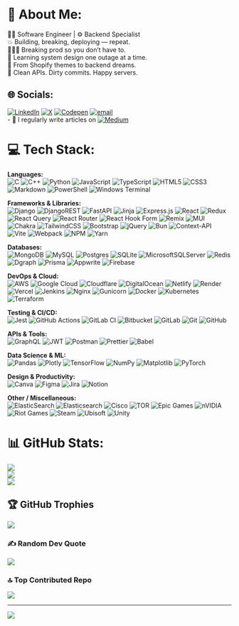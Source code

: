 # 💫 About Me:
🧑‍💻 Software Engineer | ⚙️ Backend Specialist <br>💥 Building, breaking, deploying — repeat.  <br>👨🏾‍💻 Breaking prod so you don’t have to.  <br>🧠 Learning system design one outage at a time.  <br>🚀 From Shopify themes to backend dreams.<br>🐍 Clean APIs. Dirty commits. Happy servers.


## 🌐 Socials:
[![LinkedIn](https://img.shields.io/badge/LinkedIn-%230077B5.svg?logo=linkedin&logoColor=white)](https://linkedin.com/in/ayushshivam) [![X](https://img.shields.io/badge/X-black.svg?logo=X&logoColor=white)](https://x.com/imayushshivam) [![Codepen](https://img.shields.io/badge/Codepen-000000?logo=codepen&logoColor=white)](https://codepen.io/imayushshivam) [![email](https://img.shields.io/badge/Email-D14836?logo=gmail&logoColor=white)](mailto:ayushshivampandey@gmail.com) <br>- 📝 I regularly write articles on [![Medium](https://img.shields.io/badge/Medium-12100E?logo=medium&logoColor=white)](https://medium.com/@ayushshivampandey)

# 💻 Tech Stack:

**Languages:**  
![C](https://img.shields.io/badge/c-%2300599C.svg?style=plastic&logo=c&logoColor=white) 
![C++](https://img.shields.io/badge/c++-%2300599C.svg?style=plastic&logo=c%2B%2B&logoColor=white) 
![Python](https://img.shields.io/badge/python-3670A0?style=plastic&logo=python&logoColor=ffdd54) 
![JavaScript](https://img.shields.io/badge/javascript-%23323330.svg?style=plastic&logo=javascript&logoColor=%23F7DF1E) 
![TypeScript](https://img.shields.io/badge/typescript-%23007ACC.svg?style=plastic&logo=typescript&logoColor=white) 
![HTML5](https://img.shields.io/badge/html5-%23E34F26.svg?style=plastic&logo=html5&logoColor=white) 
![CSS3](https://img.shields.io/badge/css3-%231572B6.svg?style=plastic&logo=css3&logoColor=white) 
![Markdown](https://img.shields.io/badge/markdown-%23000000.svg?style=plastic&logo=markdown&logoColor=white) 
![PowerShell](https://img.shields.io/badge/PowerShell-%235391FE.svg?style=plastic&logo=powershell&logoColor=white) 
![Windows Terminal](https://img.shields.io/badge/Windows%20Terminal-%234D4D4D.svg?style=plastic&logo=windows-terminal&logoColor=white) 

**Frameworks & Libraries:**  
![Django](https://img.shields.io/badge/django-%23092E20.svg?style=plastic&logo=django&logoColor=white) 
![DjangoREST](https://img.shields.io/badge/DJANGO-REST-ff1709?style=plastic&logo=django&logoColor=white&color=ff1709&labelColor=gray) 
![FastAPI](https://img.shields.io/badge/FastAPI-005571?style=plastic&logo=fastapi) 
![Jinja](https://img.shields.io/badge/jinja-white.svg?style=plastic&logo=jinja&logoColor=black) 
![Express.js](https://img.shields.io/badge/express.js-%23404d59.svg?style=plastic&logo=express&logoColor=%2361DAFB) 
![React](https://img.shields.io/badge/react-%2320232a.svg?style=plastic&logo=react&logoColor=%2361DAFB) 
![Redux](https://img.shields.io/badge/redux-%23593d88.svg?style=plastic&logo=redux&logoColor=white) 
![React Query](https://img.shields.io/badge/-React%20Query-FF4154?style=plastic&logo=react%20query&logoColor=white) 
![React Router](https://img.shields.io/badge/React_Router-CA4245?style=plastic&logo=react-router&logoColor=white) 
![React Hook Form](https://img.shields.io/badge/React%20Hook%20Form-%23EC5990.svg?style=plastic&logo=reacthookform&logoColor=white) 
![Remix](https://img.shields.io/badge/remix-%23000.svg?style=plastic&logo=remix&logoColor=white) 
![MUI](https://img.shields.io/badge/MUI-%230081CB.svg?style=plastic&logo=mui&logoColor=white) 
![Chakra](https://img.shields.io/badge/chakra-%234ED1C5.svg?style=plastic&logo=chakraui&logoColor=white) 
![TailwindCSS](https://img.shields.io/badge/tailwindcss-%2338B2AC.svg?style=plastic&logo=tailwind-css&logoColor=white) 
![Bootstrap](https://img.shields.io/badge/bootstrap-%238511FA.svg?style=plastic&logo=bootstrap&logoColor=white) 
![jQuery](https://img.shields.io/badge/jquery-%230769AD.svg?style=plastic&logo=jquery&logoColor=white) 
![Bun](https://img.shields.io/badge/Bun-%23000000.svg?style=plastic&logo=bun&logoColor=white) 
![Context-API](https://img.shields.io/badge/Context--Api-000000?style=plastic&logo=react) 
![Vite](https://img.shields.io/badge/vite-%23646CFF.svg?style=plastic&logo=vite&logoColor=white) 
![Webpack](https://img.shields.io/badge/webpack-%238DD6F9.svg?style=plastic&logo=webpack&logoColor=black) 
![NPM](https://img.shields.io/badge/NPM-%23CB3837.svg?style=plastic&logo=npm&logoColor=white) 
![Yarn](https://img.shields.io/badge/yarn-%232C8EBB.svg?style=plastic&logo=yarn&logoColor=white) 

**Databases:**  
![MongoDB](https://img.shields.io/badge/MongoDB-%234ea94b.svg?style=plastic&logo=mongodb&logoColor=white) 
![MySQL](https://img.shields.io/badge/mysql-4479A1.svg?style=plastic&logo=mysql&logoColor=white) 
![Postgres](https://img.shields.io/badge/postgres-%23316192.svg?style=plastic&logo=postgresql&logoColor=white) 
![SQLite](https://img.shields.io/badge/sqlite-%2307405e.svg?style=plastic&logo=sqlite&logoColor=white) 
![MicrosoftSQLServer](https://img.shields.io/badge/Microsoft%20SQL%20Server-CC2927?style=plastic&logo=microsoft%20sql%20server&logoColor=white) 
![Redis](https://img.shields.io/badge/redis-%23DD0031.svg?style=plastic&logo=redis&logoColor=white) 
![Dgraph](https://img.shields.io/badge/dgraph-%23E50695.svg?style=plastic&logo=dgraph&logoColor=white) 
![Prisma](https://img.shields.io/badge/Prisma-3982CE?style=plastic&logo=Prisma&logoColor=white) 
![Appwrite](https://img.shields.io/badge/Appwrite-%23FD366E.svg?style=plastic&logo=appwrite&logoColor=white) 
![Firebase](https://img.shields.io/badge/firebase-%23039BE5.svg?style=plastic&logo=firebase) 

**DevOps & Cloud:**  
![AWS](https://img.shields.io/badge/AWS-%23FF9900.svg?style=plastic&logo=amazon-aws&logoColor=white) 
![Google Cloud](https://img.shields.io/badge/GoogleCloud-%234285F4.svg?style=plastic&logo=google-cloud&logoColor=white) 
![Cloudflare](https://img.shields.io/badge/Cloudflare-F38020?style=plastic&logo=Cloudflare&logoColor=white) 
![DigitalOcean](https://img.shields.io/badge/DigitalOcean-%230167ff.svg?style=plastic&logo=digitalOcean&logoColor=white) 
![Netlify](https://img.shields.io/badge/netlify-%23000000.svg?style=plastic&logo=netlify&logoColor=#00C7B7) 
![Render](https://img.shields.io/badge/Render-%46E3B7.svg?style=plastic&logo=render&logoColor=white) 
![Vercel](https://img.shields.io/badge/vercel-%23000000.svg?style=plastic&logo=vercel&logoColor=white) 
![Jenkins](https://img.shields.io/badge/jenkins-%232C5263.svg?style=plastic&logo=jenkins&logoColor=white) 
![Nginx](https://img.shields.io/badge/nginx-%23009639.svg?style=plastic&logo=nginx&logoColor=white) 
![Gunicorn](https://img.shields.io/badge/gunicorn-%298729.svg?style=plastic&logo=gunicorn&logoColor=white) 
![Docker](https://img.shields.io/badge/docker-%230db7ed.svg?style=plastic&logo=docker&logoColor=white) 
![Kubernetes](https://img.shields.io/badge/kubernetes-%23326ce5.svg?style=plastic&logo=kubernetes&logoColor=white) 
![Terraform](https://img.shields.io/badge/terraform-%235835CC.svg?style=plastic&logo=terraform&logoColor=white) 

**Testing & CI/CD:**  
![Jest](https://img.shields.io/badge/-jest-%23C21325?style=plastic&logo=jest&logoColor=white) 
![GitHub Actions](https://img.shields.io/badge/github%20actions-%232671E5.svg?style=plastic&logo=githubactions&logoColor=white) 
![GitLab CI](https://img.shields.io/badge/gitlab%20CI-%23181717.svg?style=plastic&logo=gitlab&logoColor=white) 
![Bitbucket](https://img.shields.io/badge/bitbucket-%230047B3.svg?style=plastic&logo=bitbucket&logoColor=white) 
![GitLab](https://img.shields.io/badge/gitlab-%23181717.svg?style=plastic&logo=gitlab&logoColor=white) 
![Git](https://img.shields.io/badge/git-%23F05033.svg?style=plastic&logo=git&logoColor=white) 
![GitHub](https://img.shields.io/badge/github-%23121011.svg?style=plastic&logo=github&logoColor=white) 

**APIs & Tools:**  
![GraphQL](https://img.shields.io/badge/-GraphQL-E10098?style=plastic&logo=graphql&logoColor=white) 
![JWT](https://img.shields.io/badge/JWT-black?style=plastic&logo=JSON%20web%20tokens) 
![Postman](https://img.shields.io/badge/Postman-FF6C37?style=plastic&logo=postman&logoColor=white) 
![Prettier](https://img.shields.io/badge/prettier-%23F7B93E.svg?style=plastic&logo=prettier&logoColor=black) 
![Babel](https://img.shields.io/badge/Babel-F9DC3e?style=plastic&logo=babel&logoColor=black) 

**Data Science & ML:**  
![Pandas](https://img.shields.io/badge/pandas-%23150458.svg?style=plastic&logo=pandas&logoColor=white) 
![Plotly](https://img.shields.io/badge/Plotly-%233F4F75.svg?style=plastic&logo=plotly&logoColor=white) 
![TensorFlow](https://img.shields.io/badge/TensorFlow-%23FF6F00.svg?style=plastic&logo=TensorFlow&logoColor=white) 
![NumPy](https://img.shields.io/badge/numpy-%23013243.svg?style=plastic&logo=numpy&logoColor=white) 
![Matplotlib](https://img.shields.io/badge/Matplotlib-%23ffffff.svg?style=plastic&logo=Matplotlib&logoColor=black) 
![PyTorch](https://img.shields.io/badge/PyTorch-%23EE4C2C.svg?style=plastic&logo=PyTorch&logoColor=white) 

**Design & Productivity:**  
![Canva](https://img.shields.io/badge/Canva-%2300C4CC.svg?style=plastic&logo=Canva&logoColor=white) 
![Figma](https://img.shields.io/badge/figma-%23F24E1E.svg?style=plastic&logo=figma&logoColor=white) 
![Jira](https://img.shields.io/badge/jira-%230A0FFF.svg?style=plastic&logo=jira&logoColor=white) 
![Notion](https://img.shields.io/badge/Notion-%23000000.svg?style=plastic&logo=notion&logoColor=white) 

**Other / Miscellaneous:**  
![ElasticSearch](https://img.shields.io/badge/-ElasticSearch-005571?style=plastic&logo=elasticsearch) 
![Elasticsearch](https://img.shields.io/badge/elasticsearch-%230377CC.svg?style=plastic&logo=elasticsearch&logoColor=white) 
![Cisco](https://img.shields.io/badge/cisco-%23049fd9.svg?style=plastic&logo=cisco&logoColor=black) 
![TOR](https://img.shields.io/badge/tor-%237E4798.svg?style=plastic&logo=tor-project&logoColor=white) 
![Epic Games](https://img.shields.io/badge/epicgames-%23313131.svg?style=plastic&logo=epicgames&logoColor=white) 
![nVIDIA](https://img.shields.io/badge/nVIDIA-%2376B900.svg?style=plastic&logo=nVIDIA&logoColor=white) 
![Riot Games](https://img.shields.io/badge/riotgames-D32936.svg?style=plastic&logo=riotgames&logoColor=white) 
![Steam](https://img.shields.io/badge/steam-%23000000.svg?style=plastic&logo=steam&logoColor=white) 
![Ubisoft](https://img.shields.io/badge/Ubisoft-%23F5F5F5.svg?style=plastic&logo=Ubisoft&logoColor=black) 
![Unity](https://img.shields.io/badge/unity-%23000000.svg?style=plastic&logo=unity&logoColor=white)
# 📊 GitHub Stats:
![](https://github-readme-stats.vercel.app/api?username=imayushshivam&theme=holi&hide_border=true&include_all_commits=true&count_private=true)<br/>
![](https://nirzak-streak-stats.vercel.app/?user=imayushshivam&theme=holi&hide_border=true)<br/>
![](https://github-readme-stats.vercel.app/api/top-langs/?username=imayushshivam&theme=holi&hide_border=true&include_all_commits=true&count_private=true&layout=compact)

## 🏆 GitHub Trophies
![](https://github-profile-trophy.vercel.app/?username=imayushshivam&theme=radical&no-frame=false&no-bg=true&margin-w=4)

### ✍️ Random Dev Quote
![](https://quotes-github-readme.vercel.app/api?type=horizontal&theme=radical)

### 🔝 Top Contributed Repo
![](https://github-contributor-stats.vercel.app/api?username=imayushshivam&limit=5&theme=dark&combine_all_yearly_contributions=true)

---
[![](https://visitcount.itsvg.in/api?id=imayushshivam&icon=0&color=0)](https://visitcount.itsvg.in)

<!-- Proudly created with GPRM ( https://gprm.itsvg.in ) -->
